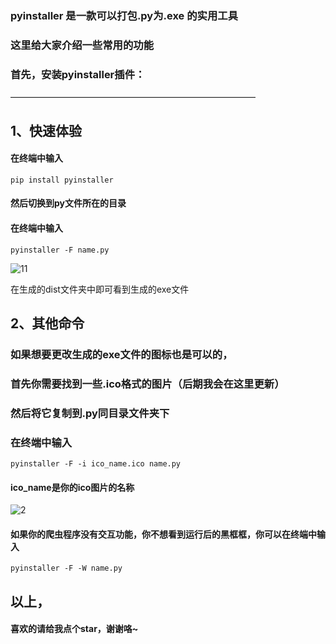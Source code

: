 ### pyinstaller 是一款可以打包.py为.exe 的实用工具


### 这里给大家介绍一些常用的功能
### 首先，安装pyinstaller插件：
————————————————————————————
## 1、快速体验
#### 在终端中输入
```
pip install pyinstaller
```

#### 然后切换到py文件所在的目录
#### 在终端中输入
```
pyinstaller -F name.py
```
![11](https://user-images.githubusercontent.com/79883276/132129521-12f7646f-4c51-4131-bfa5-a69e5e92fbf0.png)

在生成的dist文件夹中即可看到生成的exe文件

## 2、其他命令
### 如果想要更改生成的exe文件的图标也是可以的，
### 首先你需要找到一些.ico格式的图片（后期我会在这里更新）
### 然后将它复制到.py同目录文件夹下
### 在终端中输入

```
pyinstaller -F -i ico_name.ico name.py
```
#### ico_name是你的ico图片的名称
![2](https://user-images.githubusercontent.com/79883276/132129525-d087968e-0aa5-4396-949a-a121fb0814bf.png)

#### 如果你的爬虫程序没有交互功能，你不想看到运行后的黑框框，你可以在终端中输入
```
pyinstaller -F -W name.py
```
## 以上，
#### 喜欢的请给我点个star，谢谢咯~
